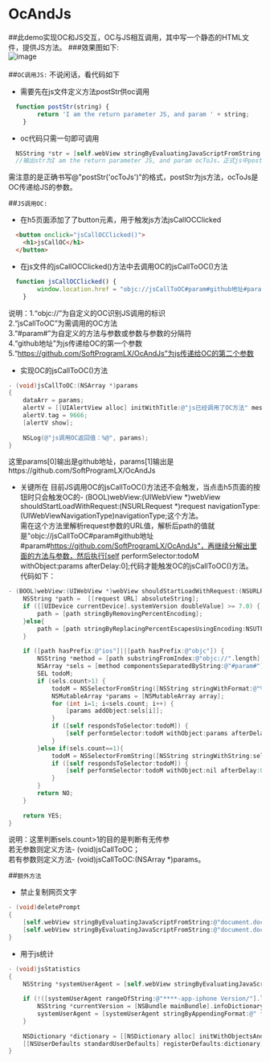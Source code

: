 # OcAndJs
##此demo实现OC和JS交互，OC与JS相互调用，其中写一个静态的HTML文件，提供JS方法。
###效果图如下:<br>
![image](https://github.com/SoftProgramLX/OcAndJs/blob/master/OcAndJs/screen.png)
<br>
<br>
##`OC调用JS:`
  不说闲话，看代码如下
* 需要先在js文件定义方法postStr供oc调用
```javascript
  function postStr(string) {
		return 'I am the return parameter JS, and param ' + string;
	}
```
* oc代码只需一句即可调用

```objective-c
  NSString *str = [self.webView stringByEvaluatingJavaScriptFromString:@"postStr('ocToJs')"];
  //输出str为I am the return parameter JS, and param ocToJs，正式js中postStr方法的返回值。
```
需注意的是正确书写@"postStr('ocToJs')"的格式，postStr为js方法，ocToJs是OC传递给JS的参数。

##`JS调用OC:`
* 在h5页面添加了了button元素，用于触发js方法jsCallOCClicked
```html
  <button onclick="jsCallOCClicked()">
    <h1>jsCallOC</h1>
  </button>
```
* 在js文件的jsCallOCClicked()方法中去调用OC的jsCallToOC()方法
```javascript
  function jsCallOCClicked() {
		window.location.href = "objc://jsCallToOC#param#github地址#param#https://github.com/SoftProgramLX/OcAndJs";
	}
```
说明：1.“objc://”为自定义的OC识别JS调用的标识<br>
2.“jsCallToOC”为需调用的OC方法<br>
3.“#param#”为自定义的方法与参数或参数与参数的分隔符<br>
4.“github地址”为js传递给OC的第一个参数<br>
5.“https://github.com/SoftProgramLX/OcAndJs”为js传递给OC的第二个参数<br>

* 实现OC的jsCallToOC()方法

```objective-c
- (void)jsCallToOC:(NSArray *)params
{
    dataArr = params;
    alertV = [[UIAlertView alloc] initWithTitle:@"js已经调用了OC方法" message:@"查看控制台的信息，点击取消会再触发OC调用js" delegate:self cancelButtonTitle:@"取消" otherButtonTitles:@"确定", nil];
    alertV.tag = 9666;
    [alertV show];
    
    NSLog(@"js调用OC返回值：%@", params);
}
```
这里params[0]输出是github地址，params[1]输出是https://github.com/SoftProgramLX/OcAndJs

* 关键所在
目前JS调用OC的jsCallToOC()方法还不会触发，当点击h5页面的按钮时只会触发OC的- (BOOL)webView:(UIWebView *)webView shouldStartLoadWithRequest:(NSURLRequest *)request navigationType:(UIWebViewNavigationType)navigationType;这个方法。<br>
需在这个方法里解析request参数的URL值，解析后path的值就是"objc://jsCallToOC#param#github地址#param#https://github.com/SoftProgramLX/OcAndJs"，再继续分解出里面的方法与参数，然后执行[self performSelector:todoM withObject:params afterDelay:0];代码才能触发OC的jsCallToOC()方法。<br>
代码如下：<br>

```objective-c
- (BOOL)webView:(UIWebView *)webView shouldStartLoadWithRequest:(NSURLRequest *)request navigationType:(UIWebViewNavigationType)navigationType{
    NSString *path =  [[request URL] absoluteString];
    if ([[UIDevice currentDevice].systemVersion doubleValue] >= 7.0) {
        path = [path stringByRemovingPercentEncoding];
    }else{
        path = [path stringByReplacingPercentEscapesUsingEncoding:NSUTF8StringEncoding];
    }
    
    if ([path hasPrefix:@"ios"]||[path hasPrefix:@"objc"]) {
        NSString *method = [path substringFromIndex:@"objc://".length];
        NSArray *sels = [method componentsSeparatedByString:@"#param#"];
        SEL todoM;
        if (sels.count>1) {
            todoM = NSSelectorFromString([NSString stringWithFormat:@"%@:",sels[0]]);
            NSMutableArray *params = [NSMutableArray array];
            for (int i=1; i<sels.count; i++) {
                [params addObject:sels[i]];
            }
            if ([self respondsToSelector:todoM]) {
                [self performSelector:todoM withObject:params afterDelay:0];
            }
        }else if(sels.count==1){
            todoM = NSSelectorFromString([NSString stringWithString:sels[0]]);
            if ([self respondsToSelector:todoM]) {
                [self performSelector:todoM withObject:nil afterDelay:0];
            }
        }
        return NO;
    }
    
    return YES;
}
```
说明：这里判断sels.count>1的目的是判断有无传参<br>
若无参数则定义方法- (void)jsCallToOC；<br>
若有参数则定义方法- (void)jsCallToOC:(NSArray *)params。

##`额外方法`
* 禁止复制网页文字

```objective-c
- (void)deletePrompt
{
    [self.webView stringByEvaluatingJavaScriptFromString:@"document.documentElement.style.webkitUserSelect='none';"];
    [self.webView stringByEvaluatingJavaScriptFromString:@"document.documentElement.style.webkitTouchCallout='none';"];
}
```
* 用于js统计
```objective-c
- (void)jsStatistics
{
    NSString *systemUserAgent = [self.webView stringByEvaluatingJavaScriptFromString:@"navigator.userAgent"];
    
    if (!([systemUserAgent rangeOfString:@"****-app-iphone Version/"].length > 0)) {
        NSString *currentVersion = [NSBundle mainBundle].infoDictionary[(__bridge NSString *)kCFBundleVersionKey];
        systemUserAgent = [systemUserAgent stringByAppendingFormat:@" ***-app-iphone Version/%@", currentVersion];
    }
    
    NSDictionary *dictionary = [[NSDictionary alloc] initWithObjectsAndKeys:systemUserAgent, @"UserAgent", nil];
    [[NSUserDefaults standardUserDefaults] registerDefaults:dictionary];
}

